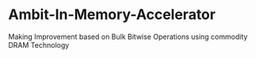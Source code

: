 # Ambit-In-Memory-Accelerator
Making Improvement based on Bulk Bitwise Operations using commodity DRAM Technology
